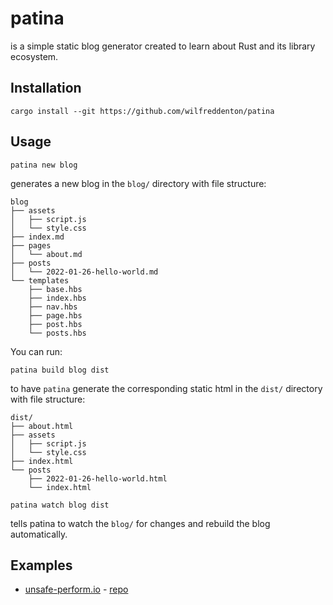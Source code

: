 # patina

is a simple static blog generator created to learn about Rust and its library ecosystem.

## Installation

```
cargo install --git https://github.com/wilfreddenton/patina
```

## Usage

```
patina new blog
```

generates a new blog in the `blog/` directory with file structure:

```
blog
├── assets
│   ├── script.js
│   └── style.css
├── index.md
├── pages
│   └── about.md
├── posts
│   └── 2022-01-26-hello-world.md
└── templates
    ├── base.hbs
    ├── index.hbs
    ├── nav.hbs
    ├── page.hbs
    ├── post.hbs
    └── posts.hbs
```

You can run:

```
patina build blog dist
```

to have `patina` generate the corresponding static html in the `dist/` directory with file structure:

```
dist/
├── about.html
├── assets
│   ├── script.js
│   └── style.css
├── index.html
└── posts
    ├── 2022-01-26-hello-world.html
    └── index.html
```

```
patina watch blog dist
```

tells patina to watch the `blog/` for changes and rebuild the blog automatically.

## Examples

- [unsafe-perform.io](https://unsafe-perform.io/) - [repo](https://github.com/wilfreddenton/unsafe-perform.io)
